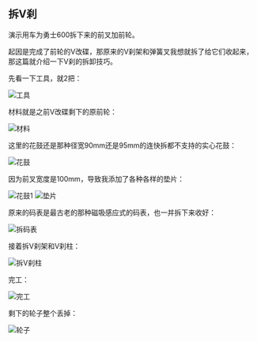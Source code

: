 ## 拆V刹
演示用车为勇士600拆下来的前叉加前轮。

起因是完成了前轮的V改碟，那原来的V刹架和弹簧叉我想就拆了给它们收起来，那这篇就介绍一下V刹的拆卸技巧。

先看一下工具，就2把：

![工具](../images/0-维修自行车/18-拆V刹/工具.webp)

材料就是之前V改碟剩下的原前轮：

![材料](../images/0-维修自行车/18-拆V刹/材料.webp)

这里的花鼓还是那种径宽90mm还是95mm的连快拆都不支持的实心花鼓：

![花鼓](../images/0-维修自行车/18-拆V刹/花鼓.webp)

因为前叉宽度是100mm，导致我添加了各种各样的垫片：

![花鼓1](../images/0-维修自行车/18-拆V刹/花鼓1.webp)
![垫片](../images/0-维修自行车/18-拆V刹/垫片.webp)

原来的码表是最古老的那种磁吸感应式的码表，也一并拆下来收好：

![拆码表](../images/0-维修自行车/18-拆V刹/拆码表.webp)

接着拆V刹架和V刹柱：

![拆V刹柱](../images/0-维修自行车/18-拆V刹/拆V刹柱.webp)

完工：

![完工](../images/0-维修自行车/18-拆V刹/完工.webp)

剩下的轮子整个丢掉：

![轮子](../images/0-维修自行车/18-拆V刹/轮子.webp)